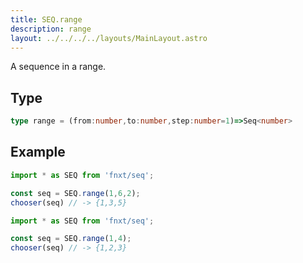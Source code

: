 ```yaml
---
title: SEQ.range
description: range
layout: ../../../../layouts/MainLayout.astro
---
```

A sequence in a range.

## Type
```ts
type range = (from:number,to:number,step:number=1)=>Seq<number>
```

## Example
```ts
import * as SEQ from 'fnxt/seq';

const seq = SEQ.range(1,6,2);
chooser(seq) // -> {1,3,5}
```
```ts
import * as SEQ from 'fnxt/seq';

const seq = SEQ.range(1,4);
chooser(seq) // -> {1,2,3}
```

